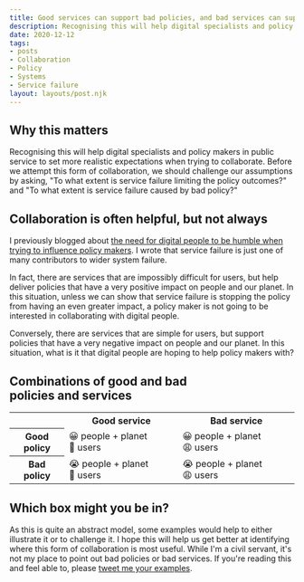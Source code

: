 ```yaml
---
title: Good services can support bad policies, and bad services can support good policies. It's messy
description: Recognising this will help digital specialists and policy makers in public service to set more realistic expectations when trying to collaborate
date: 2020-12-12
tags:
- posts
- Collaboration
- Policy
- Systems
- Service failure
layout: layouts/post.njk
---
```

## Why this matters

Recognising this will help digital specialists and policy makers in public service to set more realistic expectations when trying to collaborate. Before we attempt this form of collaboration, we should challenge our assumptions by asking, "To what extent is service failure limiting the policy outcomes?" and "To what extent is service failure caused by bad policy?"

## Collaboration is often helpful, but not always

I previously blogged about [the need for digital people to be humble when trying to influence policy makers](/posts/humility-digital-policy/). I wrote that service failure is just one of many contributors to wider system failure.

In fact, there are services that are impossibly difficult for users, but help deliver policies that have a very positive impact on people and our planet. In this situation, unless we can show that service failure is stopping the policy from having an even greater impact, a policy maker is not going to be interested in collaborating with digital people.

Conversely, there are services that are simple for users, but support policies that have a very negative impact on people and our planet. In this situation, what is it that digital people are hoping to help policy makers with?

## Combinations of good and bad policies and services

<table>
  <tr>
    <td></td>
    <th scope="col">Good service</th>
    <th scope="col">Bad service</th>
  </tr>
  <tr>
    <th scope="row">Good policy</th>
    <td>😀 people + planet 🙂 users</td>
    <td>😀 people + planet 😩 users</td>
  </tr>
  <tr>
    <th scope="row">Bad policy</th>
    <td>😭 people + planet 🙂 users</td>
    <td>😭 people + planet 😩 users</td>
  </tr>
</table>

## Which box might you be in?

As this is quite an abstract model, some examples would help to either illustrate it or to challenge it. I hope this will help us get better at identifying where this form of collaboration is most useful. While I'm a civil servant, it's not my place to point out bad policies or bad services. If you're reading this and feel able to, please [tweet me your examples](https://twitter.com/vosageroll).
